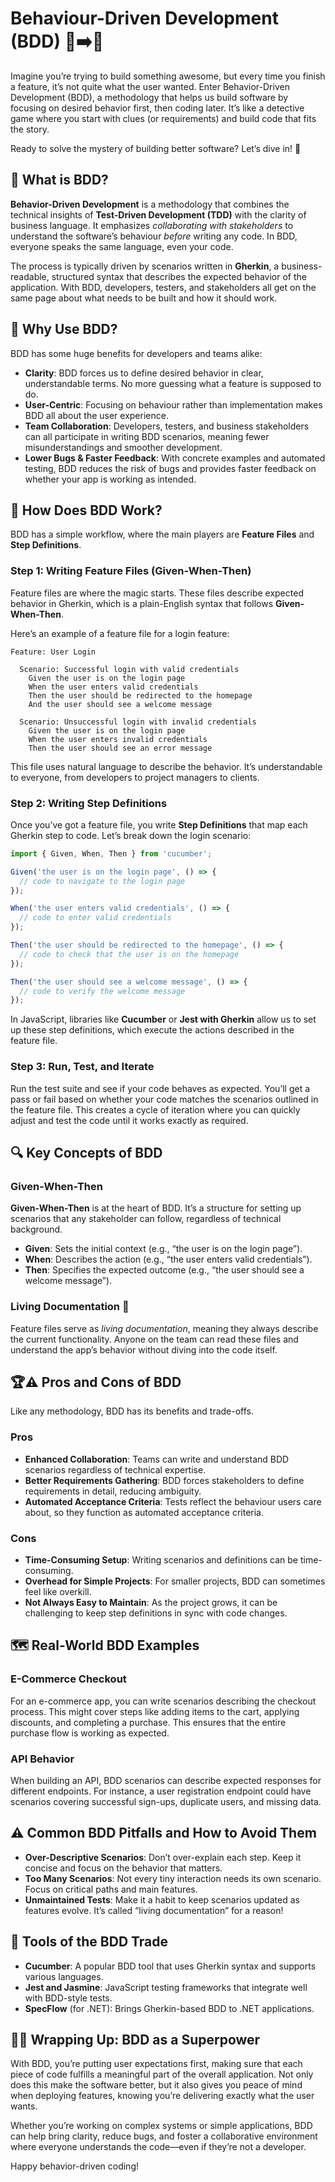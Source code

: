 # Behaviour-Driven Development (BDD) 🐛➡️🎉
Imagine you’re trying to build something awesome, but every time you finish a feature, it’s not quite what the user wanted. Enter Behavior-Driven Development (BDD), a methodology that helps us build software by focusing on desired behavior first, then coding later. It’s like a detective game where you start with clues (or requirements) and build code that fits the story.

Ready to solve the mystery of building better software? Let’s dive in! 🤿
## 🧐 What is BDD?
**Behavior-Driven Development** is a methodology that combines the technical insights of **Test-Driven Development (TDD)** with the clarity of business language. It emphasizes _collaborating with stakeholders_ to understand the software’s behaviour _before_ writing any code. In BDD, everyone speaks the same language, even your code.

The process is typically driven by scenarios written in **Gherkin**, a business-readable, structured syntax that describes the expected behavior of the application. With BDD, developers, testers, and stakeholders all get on the same page about what needs to be built and how it should work.

## 🎯 Why Use BDD?
BDD has some huge benefits for developers and teams alike:

- **Clarity**: BDD forces us to define desired behavior in clear, understandable terms. No more guessing what a feature is supposed to do.
- **User-Centric**: Focusing on behaviour rather than implementation makes BDD all about the user experience.
- **Team Collaboration**: Developers, testers, and business stakeholders can all participate in writing BDD scenarios, meaning fewer misunderstandings and smoother development.
- **Lower Bugs & Faster Feedback**: With concrete examples and automated testing, BDD reduces the risk of bugs and provides faster feedback on whether your app is working as intended.
## 📜 How Does BDD Work? 
BDD has a simple workflow, where the main players are **Feature Files** and **Step Definitions**.

### Step 1: Writing Feature Files (Given-When-Then)
Feature files are where the magic starts. These files describe expected behavior in Gherkin, which is a plain-English syntax that follows **Given-When-Then**.

Here’s an example of a feature file for a login feature:
```gherkin
Feature: User Login

  Scenario: Successful login with valid credentials
    Given the user is on the login page
    When the user enters valid credentials
    Then the user should be redirected to the homepage
    And the user should see a welcome message

  Scenario: Unsuccessful login with invalid credentials
    Given the user is on the login page
    When the user enters invalid credentials
    Then the user should see an error message
```
This file uses natural language to describe the behavior. It’s understandable to everyone, from developers to project managers to clients.

### Step 2: Writing Step Definitions
Once you’ve got a feature file, you write **Step Definitions** that map each Gherkin step to code. Let’s break down the login scenario:
```JavaScript
import { Given, When, Then } from 'cucumber';

Given('the user is on the login page', () => {
  // code to navigate to the login page
});

When('the user enters valid credentials', () => {
  // code to enter valid credentials
});

Then('the user should be redirected to the homepage', () => {
  // code to check that the user is on the homepage
});

Then('the user should see a welcome message', () => {
  // code to verify the welcome message
});
```
In JavaScript, libraries like **Cucumber** or **Jest with Gherkin** allow us to set up these step definitions, which execute the actions described in the feature file.

### Step 3: Run, Test, and Iterate
Run the test suite and see if your code behaves as expected. You’ll get a pass or fail based on whether your code matches the scenarios outlined in the feature file. This creates a cycle of iteration where you can quickly adjust and test the code until it works exactly as required.

##  🔍 Key Concepts of BDD 
### Given-When-Then
**Given-When-Then** is at the heart of BDD. It’s a structure for setting up scenarios that any stakeholder can follow, regardless of technical background.

- **Given**: Sets the initial context (e.g., “the user is on the login page”).
- **When**: Describes the action (e.g., “the user enters valid credentials”).
- **Then**: Specifies the expected outcome (e.g., “the user should see a welcome message”).

### Living Documentation 📖

Feature files serve as _living documentation_, meaning they always describe the current functionality. Anyone on the team can read these files and understand the app’s behavior without diving into the code itself.

## 🏆⚠️ Pros and Cons of BDD
Like any methodology, BDD has its benefits and trade-offs.
### Pros
- **Enhanced Collaboration**: Teams can write and understand BDD scenarios regardless of technical expertise.
- **Better Requirements Gathering**: BDD forces stakeholders to define requirements in detail, reducing ambiguity.
- **Automated Acceptance Criteria**: Tests reflect the behaviour users care about, so they function as automated acceptance criteria.
### Cons
- **Time-Consuming Setup**: Writing scenarios and definitions can be time-consuming.
- **Overhead for Simple Projects**: For smaller projects, BDD can sometimes feel like overkill.
- **Not Always Easy to Maintain**: As the project grows, it can be challenging to keep step definitions in sync with code changes.
## 🗺 Real-World BDD Examples
### E-Commerce Checkout
For an e-commerce app, you can write scenarios describing the checkout process. This might cover steps like adding items to the cart, applying discounts, and completing a purchase. This ensures that the entire purchase flow is working as expected.

### API Behavior

When building an API, BDD scenarios can describe expected responses for different endpoints. For instance, a user registration endpoint could have scenarios covering successful sign-ups, duplicate users, and missing data.

## ⚠️ Common BDD Pitfalls and How to Avoid Them
- **Over-Descriptive Scenarios**: Don’t over-explain each step. Keep it concise and focus on the behavior that matters.
- **Too Many Scenarios**: Not every tiny interaction needs its own scenario. Focus on critical paths and main features.
- **Unmaintained Tests**: Make it a habit to keep scenarios updated as features evolve. It’s called “living documentation” for a reason!
## 🧰 Tools of the BDD Trade
- **Cucumber**: A popular BDD tool that uses Gherkin syntax and supports various languages.
- **Jest and Jasmine**: JavaScript testing frameworks that integrate well with BDD-style tests.
- **SpecFlow** (for .NET): Brings Gherkin-based BDD to .NET applications.

## 🦸‍♀️ Wrapping Up: BDD as a Superpower
With BDD, you’re putting user expectations first, making sure that each piece of code fulfills a meaningful part of the overall application. Not only does this make the software better, but it also gives you peace of mind when deploying features, knowing you’re delivering exactly what the user wants.

Whether you’re working on complex systems or simple applications, BDD can help bring clarity, reduce bugs, and foster a collaborative environment where everyone understands the code—even if they’re not a developer.

Happy behavior-driven coding!







